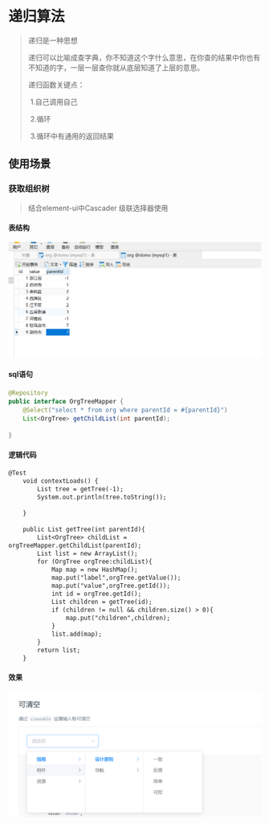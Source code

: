 # 递归算法

> 递归是一种思想
>
> 递归可以比喻成查字典，你不知道这个字什么意思，在你查的结果中你也有不知道的字，一层一层查你就从底层知道了上层的意思。
>
> 递归函数关键点：
>
> ​	1.自己调用自己
>
> ​	2.循环
>
> ​	3.循环中有通用的返回结果

## 使用场景

### 获取组织树

> 结合element-ui中Cascader 级联选择器使用

#### 表结构

![表结构](./img/digui.png)

#### sql语句

```java
@Repository
public interface OrgTreeMapper {
    @Select("select * from org where parentId = #{parentId}")
    List<OrgTree> getChildList(int parentId);

}
```

#### 逻辑代码

```
@Test
    void contextLoads() {
        List tree = getTree(-1);
        System.out.println(tree.toString());

    }

    public List getTree(int parentId){
        List<OrgTree> childList = orgTreeMapper.getChildList(parentId);
        List list = new ArrayList();
        for (OrgTree orgTree:childList){
            Map map = new HashMap();
            map.put("label",orgTree.getValue());
            map.put("value",orgTree.getId());
            int id = orgTree.getId();
            List children = getTree(id);
            if (children != null && children.size() > 0){
                map.put("children",children);
            }
            list.add(map);
        }
        return list;
    }
```

#### 效果

![递归效果](./img/xiaoguo.png)